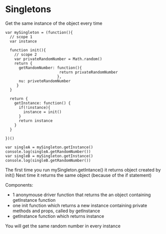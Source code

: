 # Singletons

Get the same instance of the object every time

```JS
var mySingleton = (function(){
  // scope 1
  var instance
  
  function init(){
    // scope 2
    var privateRandomNumber = Math.random()
    return {
      getRandomNumber: function(){
                        return privateRandomNumber
                       },
      nu: priveteRandomNumber
     }
  }
  
  return {
    getInstance: function() {
      if(!instance){
        instance = init()
      }
      return instance
    }
  }

})()

var singleA = mySingleton.getInstance()
console.log(singleA.getRandomNumber())
var singleB = mySingleton.getInstance()
console.log(singleB.getRandomNumber())
```

The first time you run mySingleton.getIntance() it returns object created by init()
Next time it returns the same object (because of the if statement)

Components:
* 1 anonymouse driver function that returns the an object containing getInstance function
* one init function which returns a new instance containing private methods and props, called by getInstance
* getInstance function which returns instance
  
You will get the same random number in every instance
